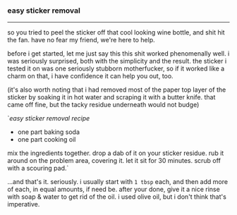 ### easy sticker removal

---

so you tried to peel the sticker off that cool looking wine bottle, and shit hit the fan. have no fear my friend, we're here to help.

before i get started, let me just say this this shit worked phenomenally well. i was seriously surprised, both with the simplicity and the result. the sticker i tested it on was one seriously stubborn motherfucker, so if it worked like a charm on that, i have confidence it can help you out, too. 

(it's also worth noting that i had removed most of the paper top layer of the sticker by soaking it in hot water and scraping it with a butter knife. that came off fine, but the tacky residue underneath would not budge)

`*easy sticker removal recipe*

 - one part baking soda
 - one part cooking oil 


mix the ingredients together. drop a dab of it on your sticker residue. rub it around on the problem area, covering it. let it sit for 30 minutes. scrub off with a scouring pad.`

...and that's it. seriously. i usually start with `1 tbsp` each, and then add more of each, in equal amounts, if need be. after your done, give it a nice rinse with soap & water to get rid of the oil. i used olive oil, but i don't think that's imperative.
